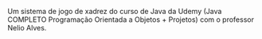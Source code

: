  Um sistema de jogo de xadrez do curso de Java da Udemy (Java COMPLETO Programação Orientada a Objetos + Projetos) com o professor Nelio Alves.
